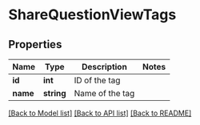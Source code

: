 # ShareQuestionViewTags

## Properties
Name | Type | Description | Notes
------------ | ------------- | ------------- | -------------
**id** | **int** | ID of the tag | 
**name** | **string** | Name of the tag | 

[[Back to Model list]](../README.md#documentation-for-models) [[Back to API list]](../README.md#documentation-for-api-endpoints) [[Back to README]](../README.md)


